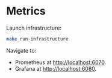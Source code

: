 # Metrics

Launch infrastructure:

```bash
make run-infrastructure
```

Navigate to:

- Prometheus at <http://localhost:6070>.
- Grafana at <http://localhost:6080>.
